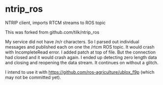 # ntrip_ros
NTRIP client, imports RTCM streams to ROS topic

This was forked from github.com/tilk/ntrip_ros

My service did not have /n/r characters. So I parsed out individual messages and published each on one the /rtcm ROS topic.
It would crash with IncompleteRead error. I added patch at top of file.
But the connection had closed and it would crash again. I ended up detecting zero length data and closing and reopening the data stream.
It continues on without a glitch.

I intend to use it with https://github.com/ros-agriculture/ublox_f9p (which may not be committed yet).
